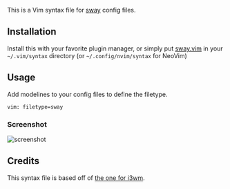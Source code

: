 <!-- vim: unset modeline -->

This is a Vim syntax file for [sway](http://swaywm.org/)
config files.

## Installation

Install this with your favorite plugin manager, or simply put [sway.vim] in your
`~/.vim/syntax` directory (or `~/.config/nvim/syntax` for NeoVim)

## Usage

Add modelines to your config files to define the filetype.

`vim: filetype=sway`

### Screenshot
![screenshot](http://i.imgur.com/W1n7dLD.png?1)

## Credits
This syntax file is based off of [the one for i3wm](https://github.com/PotatoesMaster/i3-vim-syntax).


[sway.vim]: http://raw.github.com/aouelete/sway-vim-syntax/master/syntax/sway.vim
